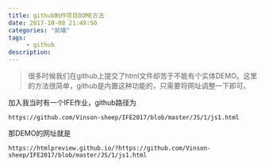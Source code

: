 ```yaml
---
title: github制作项目DOME方法
date: 2017-10-08 21:49:50
categories: "前端"
tags:
     - github
description:
---
```


> 很多时候我们在github上提交了html文件却苦于不能有个实体DEMO。这里的方法很简单，github是内置这种功能的，只需要将网址调整一下即可。
<!--more-->

加入我当时有一个IFE作业，github路径为
```
https://github.com/Vinson-sheep/IFE2017/blob/master/JS/1/js1.html
```

那DEMO的网址就是
```
https://htmlpreview.github.io/?https://github.com/Vinson-sheep/IFE2017/blob/master/JS/1/js1.html
```

